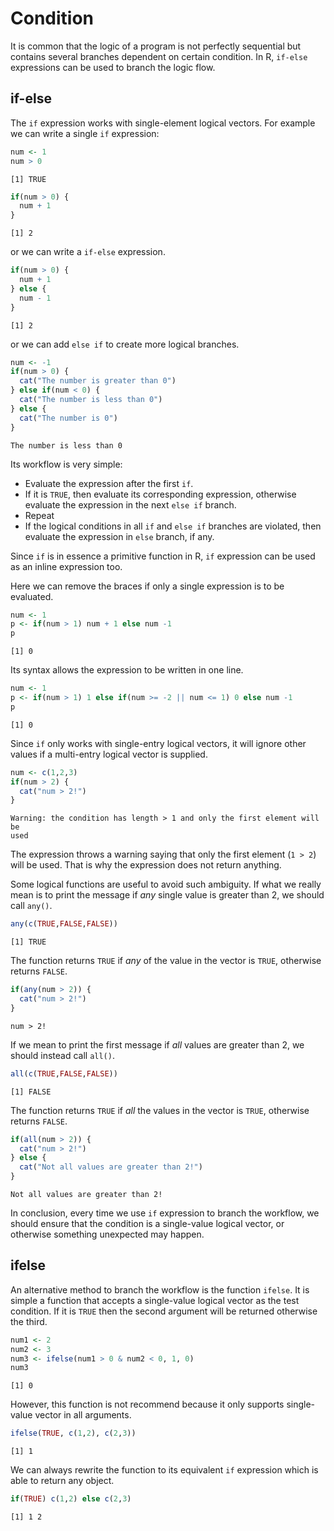 

# Condition

It is common that the logic of a program is not perfectly sequential but contains several branches dependent on certain condition. In R, `if-else` expressions can be used to branch the logic flow.

## if-else

The `if` expression works with single-element logical vectors. For example we can write a single `if` expression:


```r
num <- 1
num > 0
```

```
[1] TRUE
```

```r
if(num > 0) {
  num + 1
}
```

```
[1] 2
```

or we can write a `if-else` expression.


```r
if(num > 0) {
  num + 1
} else {
  num - 1
}
```

```
[1] 2
```

or we can add `else if` to create more logical branches.


```r
num <- -1
if(num > 0) {
  cat("The number is greater than 0")
} else if(num < 0) {
  cat("The number is less than 0")
} else {
  cat("The number is 0")
}
```

```
The number is less than 0
```

Its workflow is very simple: 

- Evaluate the expression after the first `if`. 
- If it is `TRUE`, then evaluate its corresponding expression, otherwise evaluate the expression in the next `else if` branch. 
- Repeat
- If the logical conditions in all `if` and `else if` branches are violated, then evaluate the expression in `else` branch, if any.

Since `if` is in essence a primitive function in R, `if` expression can be used as an inline expression too.

Here we can remove the braces if only a single expression is to be evaluated.


```r
num <- 1
p <- if(num > 1) num + 1 else num -1
p
```

```
[1] 0
```

Its syntax allows the expression to be written in one line.


```r
num <- 1
p <- if(num > 1) 1 else if(num >= -2 || num <= 1) 0 else num -1
p
```

```
[1] 0
```

Since `if` only works with single-entry logical vectors, it will ignore other values if a multi-entry logical vector is supplied.


```r
num <- c(1,2,3)
if(num > 2) {
  cat("num > 2!")
}
```

```
Warning: the condition has length > 1 and only the first element will be
used
```

The expression throws a warning saying that only the first element (`1 > 2`) will be used. That is why the expression does not return anything.

Some logical functions are useful to avoid such ambiguity. If what we really mean is to print the message if *any* single value is greater than 2, we should call `any()`.


```r
any(c(TRUE,FALSE,FALSE))
```

```
[1] TRUE
```

The function returns `TRUE` if *any* of the value in the vector is `TRUE`, otherwise returns `FALSE`.


```r
if(any(num > 2)) {
  cat("num > 2!")
}
```

```
num > 2!
```

If we mean to print the first message if *all* values are greater than 2, we should instead call `all()`.


```r
all(c(TRUE,FALSE,FALSE))
```

```
[1] FALSE
```

The function returns `TRUE` if *all* the values in the vector is `TRUE`, otherwise returns `FALSE`.


```r
if(all(num > 2)) {
  cat("num > 2!")
} else {
  cat("Not all values are greater than 2!")
}
```

```
Not all values are greater than 2!
```

In conclusion, every time we use `if` expression to branch the workflow, we should ensure that the condition is a single-value logical vector, or otherwise something unexpected may happen.

## ifelse

An alternative method to branch the workflow is the function `ifelse`. It is simple a function that accepts a single-value logical vector as the test condition. If it is `TRUE` then the second argument will be returned otherwise the third.


```r
num1 <- 2
num2 <- 3
num3 <- ifelse(num1 > 0 & num2 < 0, 1, 0)
num3
```

```
[1] 0
```

However, this function is not recommend because it only supports single-value vector in all arguments.


```r
ifelse(TRUE, c(1,2), c(2,3))
```

```
[1] 1
```

We can always rewrite the function to its equivalent `if` expression which is able to return any object.


```r
if(TRUE) c(1,2) else c(2,3)
```

```
[1] 1 2
```
